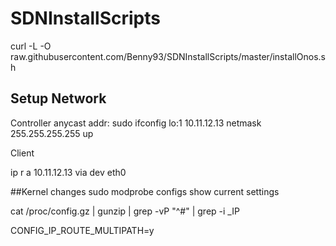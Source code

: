 # SDNInstallScripts

curl -L -O
raw.githubusercontent.com/Benny93/SDNInstallScripts/master/installOnos.sh


## Setup Network
Controller anycast addr:
sudo ifconfig lo:1 10.11.12.13 netmask 255.255.255.255 up

Client

ip r a 10.11.12.13 via <host-ip> dev eth0

##Kernel changes
sudo modprobe configs
show current settings

cat /proc/config.gz | gunzip | grep -vP "^#" | grep -i _IP

CONFIG_IP_ROUTE_MULTIPATH=y

